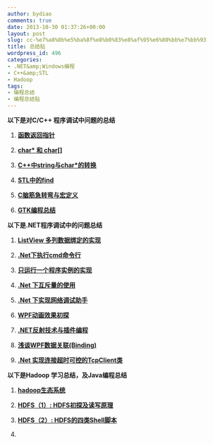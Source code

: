```yaml
---
author: bydiao
comments: true
date: 2013-10-30 01:37:26+00:00
layout: post
slug: cc-%e7%a8%8b%e5%ba%8f%e8%b0%83%e8%af%95%e6%80%bb%e7%bb%93
title: 总结贴
wordpress_id: 496
categories:
- .NET&amp;Windows编程
- C++&amp;STL
- Hadoop
tags:
- 编程总结
- 编程总结贴
---
```


**以下是对C/C++ 程序调试中问题的总结**



	
  1. **[函数返回指针](http://blog.diaoboyu.cn/?p=490)**

	
  2. **[char* 和 char[]](http://blog.diaoboyu.cn/?p=469)**

	
  3. **[C++中string与char*的转换](http://blog.diaoboyu.cn/?p=367)**

	
  4. **[STL中的find](http://blog.diaoboyu.cn/?p=371)**

	
  5. **[C脑筋急转弯与宏定义](http://blog.diaoboyu.cn/?p=417)**

	
  6. **[GTK编程总结](http://blog.diaoboyu.cn/?p=506)**


**以下是.NET程序调试中的问题总结**



	
  1. **[ListView 多列数据绑定的实现](http://blog.diaoboyu.cn/?p=58)**

	
  2. **[.Net下执行cmd命令行](http://blog.diaoboyu.cn/?p=93)**

	
  3. **[只运行一个程序实例的实现](http://blog.diaoboyu.cn/?p=110)**

	
  4. **[.Net 下互斥量的使用](http://blog.diaoboyu.cn/?p=204)**

	
  5. **[.Net 下实现网络调试助手](http://blog.diaoboyu.cn/?p=261)**

	
  6. **[WPF动画效果初探](http://blog.diaoboyu.cn/?p=304)**

	
  7. **[.NET反射技术与插件编程](http://blog.diaoboyu.cn/?p=323)**

	
  8. **[浅谈WPF数据关联(Binding)](http://blog.diaoboyu.cn/?p=399)**

	
  9. **[.Net 实现连接超时可控的TcpClient类](http://blog.diaoboyu.cn/?p=413)**


**以下是Hadoop 学习总结，及Java编程总结**



	
  1. **[hadoop生态系统](http://blog.diaoboyu.cn/?p=454)**

	
  2. **[HDFS（1）: HDFS初探及读写原理](http://blog.diaoboyu.cn/?p=458)**

	
  3. **[HDFS（2）: HDFS的四类Shell脚本](http://blog.diaoboyu.cn/?p=465)**

	
  4. 

